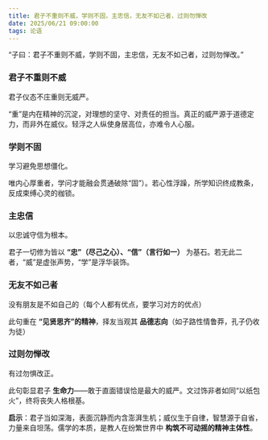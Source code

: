 ```yaml
---
title: 君子不重则不威，学则不固，主忠信，无友不如己者，过则勿惮改
date: 2025/06/21 09:00:00
tags: 论语
---
```


“子曰：君子不重则不威，学则不固，主忠信，无友不如己者，过则勿惮改。”

### 君子不重则不威
   
君子仪态不庄重则无威严。  

“重”是内在精神的沉淀，对理想的坚守、对责任的担当。真正的威严源于道德定力，而非外在威仪。轻浮之人纵使身居高位，亦难令人心服。

### 学则不固

学习避免思想僵化。  
 
唯内心厚重者，学问才能融会贯通破除“固”）。若心性浮躁，所学知识终成教条，反成束缚心灵的枷锁。

### 主忠信
   
以忠诚守信为根本。  

君子一切修为皆以 **“忠”（尽己之心）、“信”（言行如一）** 为基石。若无此二者，“威”是虚张声势，“学”是浮华装饰。

### 无友不如己者  

没有朋友是不如自己的（每个人都有优点，要学习对方的优点）

此句重在 **“见贤思齐”的精神**，择友当观其 **品德志向**（如子路性情鲁莽，孔子仍收为徒）  

### 过则勿惮改

有过勿惧改正。  

此句彰显君子 **生命力**——敢于直面错误恰是最大的威严。文过饰非者如同“以纸包火”，终将丧失人格根基。


**启示**：君子当如深海，表面沉静而内含澎湃生机；威仪生于自律，智慧源于自省，力量来自坦荡。儒学的本质，是教人在纷繁世界中 **构筑不可动摇的精神主体性**。
